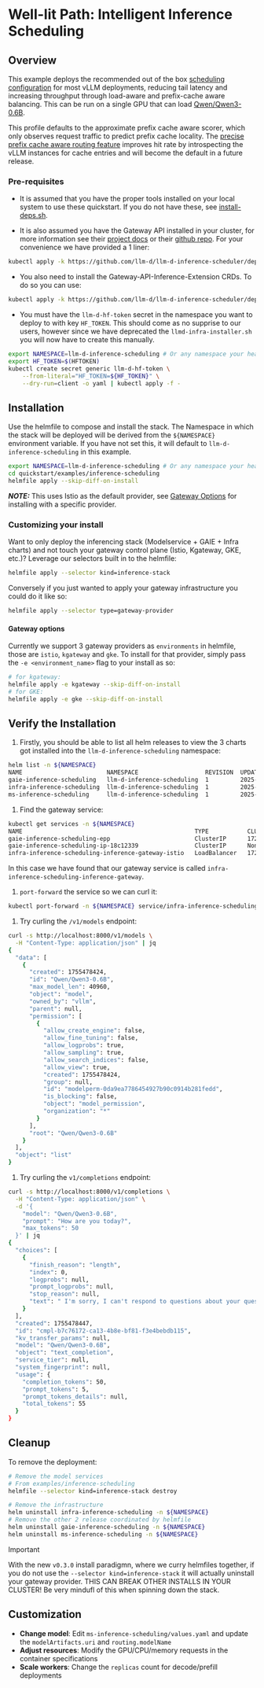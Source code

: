 # Well-lit Path: Intelligent Inference Scheduling

## Overview

This example deploys the recommended out of the box [scheduling configuration](https://github.com/llm-d/llm-d-inference-scheduler/blob/main/docs/architecture.md) for most vLLM deployments, reducing tail latency and increasing throughput through load-aware and prefix-cache aware balancing. This can be run on a single GPU that can load [Qwen/Qwen3-0.6B](https://huggingface.co/Qwen/Qwen3-0.6B).

This profile defaults to the approximate prefix cache aware scorer, which only observes request traffic to predict prefix cache locality. The [precise prefix cache aware routing feature](../precise-prefix-cache-aware) improves hit rate by introspecting the vLLM instances for cache entries and will become the default in a future release.

### Pre-requisites

- It is assumed that you have the proper tools installed on your local system to use these quickstart. If you do not have these, see [install-deps.sh](../../install-deps.sh).

- It is also assumed you have the Gateway API installed in your cluster, for more information see their [project docs](https://gateway-api.sigs.k8s.io/) or their [github repo](https://github.com/kubernetes-sigs/gateway-api). For your convenience we have provided a 1 liner:

```bash
kubectl apply -k https://github.com/llm-d/llm-d-inference-scheduler/deploy/components/crds-gateway-api
```

- You also need to install the Gateway-API-Inference-Extension CRDs. To do so you can use:

```bash
kubectl apply -k https://github.com/llm-d/llm-d-inference-scheduler/deploy/components/crds-gie
```

- You must have the `llm-d-hf-token` secret in the namespace you want to deploy to with key `HF_TOKEN`. This should come as no supprise to our users, however since we have deprecated the `llmd-infra-installer.sh` you will now have to create this manually.

```bash
export NAMESPACE=llm-d-inference-scheduling # Or any namespace your heart desires
export HF_TOKEN=$(HFTOKEN)
kubectl create secret generic llm-d-hf-token \
    --from-literal="HF_TOKEN=${HF_TOKEN}" \
    --dry-run=client -o yaml | kubectl apply -f -
```

## Installation

Use the helmfile to compose and install the stack. The Namespace in which the stack will be deployed will be derived from the `${NAMESPACE}` environment variable. If you have not set this, it will default to `llm-d-inference-scheduling` in this example.

```bash
export NAMESPACE=llm-d-inference-scheduling # Or any namespace your heart desires
cd quickstart/examples/inference-scheduling
helmfile apply --skip-diff-on-install
```

**_NOTE:_** This uses Istio as the default provider, see [Gateway Options](./README.md#gateway-options) for installing with a specific provider.

### Customizing your install

Want to only deploy the inferencing stack (Modelservice + GAIE + Infra charts) and not touch your gateway control plane (Istio, Kgateway, GKE, etc.)? Leverage our selectors built in to the helmfile:

```bash
helmfile apply --selector kind=inference-stack
```

Conversely if you just wanted to apply your gateway infrastructure you could do it like so:

```bash
helmfile apply --selector type=gateway-provider
```

#### Gateway options

Currently we support 3 gateway providers as `environments` in helmfile, those are `istio`, `kgateway` and `gke`. To install for that provider, simply pass the `-e <environment_name>` flag to your install as so:

```bash
# for kgateway:
helmfile apply -e kgateway --skip-diff-on-install
# for GKE:
helmfile apply -e gke --skip-diff-on-install
```

## Verify the Installation

1. Firstly, you should be able to list all helm releases to view the 3 charts got installed into the `llm-d-inference-scheduling` namespace:

```bash
helm list -n ${NAMESPACE}
NAME                        NAMESPACE                   REVISION  UPDATED                               STATUS    CHART                     APP VERSION
gaie-inference-scheduling   llm-d-inference-scheduling  1         2025-08-17 17:09:42.037517 -0700 PDT  deployed  inferencepool-v0.5.1      v0.5.1
infra-inference-scheduling  llm-d-inference-scheduling  1         2025-08-17 17:09:38.041567 -0700 PDT  deployed  llm-d-infra-v1.2.2        v0.2.0
ms-inference-scheduling     llm-d-inference-scheduling  1         2025-08-17 17:09:46.31162 -0700 PDT   deployed  llm-d-modelservice-v0.2.6 v0.2.0
```

1. Find the gateway service:

```bash
kubectl get services -n ${NAMESPACE}
NAME                                                 TYPE           CLUSTER-IP       EXTERNAL-IP                                                               PORT(S)                        AGE
gaie-inference-scheduling-epp                        ClusterIP      172.30.135.125   <none>                                                                    9002/TCP,9090/TCP              27m
gaie-inference-scheduling-ip-18c12339                ClusterIP      None             <none>                                                                    54321/TCP                      27m
infra-inference-scheduling-inference-gateway-istio   LoadBalancer   172.30.244.141   aa34f27b0d58840c3b1d9ad77ffbb64a-1258197296.us-east-1.elb.amazonaws.com   15021:30096/TCP,80:32223/TCP   26m
```

In this case we have found that our gateway service is called `infra-inference-scheduling-inference-gateway`.

1. `port-forward` the service so we can curl it:

```bash
kubectl port-forward -n ${NAMESPACE} service/infra-inference-scheduling-inference-gateway-istio 8000:80
```

1. Try curling the `/v1/models` endpoint:

```bash
curl -s http://localhost:8000/v1/models \
  -H "Content-Type: application/json" | jq
{
  "data": [
    {
      "created": 1755478424,
      "id": "Qwen/Qwen3-0.6B",
      "max_model_len": 40960,
      "object": "model",
      "owned_by": "vllm",
      "parent": null,
      "permission": [
        {
          "allow_create_engine": false,
          "allow_fine_tuning": false,
          "allow_logprobs": true,
          "allow_sampling": true,
          "allow_search_indices": false,
          "allow_view": true,
          "created": 1755478424,
          "group": null,
          "id": "modelperm-0da9ea7786454927b90c0914b281fedd",
          "is_blocking": false,
          "object": "model_permission",
          "organization": "*"
        }
      ],
      "root": "Qwen/Qwen3-0.6B"
    }
  ],
  "object": "list"
}
```

1. Try curling the `v1/completions` endpoint:

```bash
curl -s http://localhost:8000/v1/completions \
  -H "Content-Type: application/json" \
  -d '{
    "model": "Qwen/Qwen3-0.6B",
    "prompt": "How are you today?",
    "max_tokens": 50
  }' | jq
{
  "choices": [
    {
      "finish_reason": "length",
      "index": 0,
      "logprobs": null,
      "prompt_logprobs": null,
      "stop_reason": null,
      "text": " I'm sorry, I can't respond to questions about your questions. It's a bit of a dilemma. I'm sorry for the confusion.\n\nBut I can help you with anything you need. Please let me know what you need help with. For"
    }
  ],
  "created": 1755478447,
  "id": "cmpl-b7c76172-ca13-4b8e-bf81-f3e4bebdb115",
  "kv_transfer_params": null,
  "model": "Qwen/Qwen3-0.6B",
  "object": "text_completion",
  "service_tier": null,
  "system_fingerprint": null,
  "usage": {
    "completion_tokens": 50,
    "prompt_tokens": 5,
    "prompt_tokens_details": null,
    "total_tokens": 55
  }
}
```

## Cleanup

To remove the deployment:

```bash
# Remove the model services
# From examples/inference-scheduling
helmfile --selector kind=inference-stack destroy

# Remove the infrastructure
helm uninstall infra-inference-scheduling -n ${NAMESPACE}
# Remove the other 2 release coordinated by helmfile
helm uninstall gaie-inference-scheduling -n ${NAMESPACE}
helm uninstall ms-inference-scheduling -n ${NAMESPACE}
```

> [!IMPORTANT]
> With the new `v0.3.0` install paradigmn, where we curry helmfiles together, if you do not use the `--selector kind=inference-stack` it will actually uninstall your gateway provider. THIS CAN BREAK OTHER INSTALLS IN YOUR CLUSTER! Be very mindufl of this when spinning down the stack.

## Customization

- **Change model**: Edit `ms-inference-scheduling/values.yaml` and update the `modelArtifacts.uri` and `routing.modelName`
- **Adjust resources**: Modify the GPU/CPU/memory requests in the container specifications
- **Scale workers**: Change the `replicas` count for decode/prefill deployments
